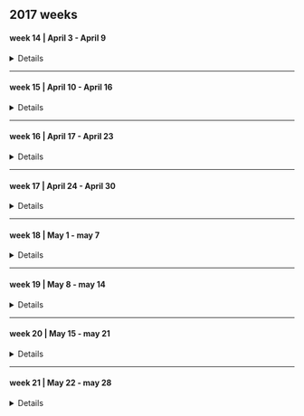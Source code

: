 ## 2017 weeks

#### week 14 | April 3 - April 9

<details>

##### 2017, April 3 --- Monday

|Time | Glucose | Units | Comment|
|-------|------|-------|---------------|
|       |      |       | uneasy sleep  |
| 08:00 | 15.3 | 12 NR |               | 
| 11:00 |      |       |  soup         |
| 13:00 | 23.4 | 14 NR |               |
| 16:24 | 21   | 20 NR |               | 
| 21:00 |      |       | Salade, Rode Biet |
| 22:00 | 18   | 50 TJ |                   |

##### 2017, April 4 --- Tuesday

|Time | Glucose | Units | Comment|
|-------|-------|-------|---------------------|
|       |       |       | good sleep          |
| 08:15 | 9.7   | 10 NR |                     |
| 13:00 | 19.2  | 12 NR |                     |
| 1600  |       |       | bag of crisps/snack |
| 19:47 | 16.2  | 20 NR |                     |
| 22:00 |       | 50 TJ |                     |

##### 2017, April 5 --- Wednesday

|Time | Glucose | Units | Comment|
|-------|------|-------|---------|
| 08:15 | 11.5 | 12 NR |         |
| 13:00 | 18.2 | 14 NR |         |
| 16:00 |      |       | orange big  |
| 18:00 | 22.1 | 20 NR |             |
| 22:00 |      | 50 TJ | snack .. i don't know what |

##### 2017, April 6 --- Thursday

|Time | Glucose | Units | Comment|
|-----|--------|--------|-------------------------------------|
| 08:15 | 15.3 |  12 NR |                                     |
| 10:00 |      |        |  half big orange                    |
| 13:00 | 21   |  14 NR |                                     |
| 15:00 |      |        | granaat appel drink + casave crisps |
| 18:00 | 27.1 |  20 NR |                                     |
| 19:00 |      |        | juice                               |
| 22:00 | 22   |  50 TJ |                                     |

##### 2017, April 7 --- Friday

|Time | Glucose | Units | Comment|
|-----|---------|-------|--------|
| 8:30  | 11.5  | 12 NR |        | 
| 12:00 | 17.5  |  4 NR |        |
| 13:00 | ?     | 12 NR |        |
| 16:00 | 23.7  |  6 NR |               |
| 16:40 | 20 eh |       | early dinner  |
| 22:00 |       | 50 TJ |               | 

##### 2017, April 8 --- Saterday

|Time | Glucose | Units | Comment|
|-----|---------|-------|--------|
| 05:00 |       |       | 's nacht chocolade. (honger) |
| 08:00 | 17.0  | 14 NR |        | 
| 13:00 | 21.0  | 14 NR |        | 
| 15:30 | 21.0  |  6 NR |        |
| 18:00 | 21.0  | 22 NR |        |
| 22:00 |       | 54 TJ |        |

##### 2017, April 9 --- Sunday

|Time | Glucose | Units | Comment|
|-----|---------|-------|--------|
| 08:30 |  12.9 | 14 NR |        |
| 13:00 |  24.0 | 14 NR |        |
| 17:20 |  22.0 | 22 NR |        |
| 22:00 |  20.4 | 50 TJ |        |

</details>




---------------

#### week 15 | April 10 - April 16

<details>

##### 2017, April 10 --- Monday

|Time | Glucose | Units | Comment|
|-----|---------|-------|--------|
| 07:00 |       |       | not feeling ok |
| 08:00 | 12.7  | 14 NR |                |
| 10:00 |       |  6 NR |                |
| 13:00 | 19.7  | 14 NR | feeling OK     |
| 18:00 | 19.3  | 22 NR | feeling OK     |
| 20:00 |       |       | wit bolletje and sap |
| 22:00 |       |  6 NR |                |
| 22:00 |       | 50 TJ |                |


##### 2017, April 11 --- Tuesday

|Time | Glucose | Units | Comment|
|-----|---------|-------|--------|
| 06:00 |         |       | poor sleep  |
| 08:15 | 17.7    | 14 NR |             |
| 12:15 | 22.2    |  6 NR |           |
| 12:45 |         |       | lunch  |
| 13:15 |         | 14 NR |        |
| 15:00 |         |       | sandwhich |
| 17:15 | 27      | 22 NR |        |
| 19:50 | 20.1    |  6 NR |        |
| 22:10 | 16.4    | 50 TJ |        |

##### 2017, April 12 --- Wednesday

|Time | Glucose | Units | Comment|
|-----|---------|-------|--------|
| 08:15 | 9.3  | 14 NR |     |
| 12:20 | 21.7 |  6 NR |     |
| 13:00 |      | 14 NR |     |
| 13:00 |      |       | lunch      |
| 15:45 | 24.2 |  6 NR |            |
| 16:40 |      |       | cup a soup |
| 18:00 | 24   | 22 NR |            |
| 22:00 | 15.1 |  4 NR |            |
| 22:00 |      | 50 TJ |            |

##### 2017, April 13 --- Thursday

|Time | Glucose | Units | Comment|
|-----|---------|-------|--------|
| 08:15 |  14.1 | 16 NR |        |
| 11:45 | 23.9  |  6 NR |        |
| 12:45 | 24.6  | 16 NR |        |
| 14:20 |      |        | orange + 1/5 banana |
| 18:00 | 22.0 |  22 NR |        |
| 19:20 | 22.0 |        |        |
| 22:00 |      |  55 TJ |  per dienstdoende mdl arts |


##### 2017, April 14  --- Friday

|Time | Glucose | Units | Comment|
|-----|---------|-------|--------|
| 06:00 |       |       | poor sleep  |
| 08:15 | 10.0  | 14 NR |             |
| 11:30 | 24.4  |  6 NR |             |
| 18:00 | 22    | 22 NR |             |
| 22:00 | 23    |  6 NR |             |
| 22:00 |       | 55 TJ |             |

##### 2017, April 15 --- Saterday

|Time | Glucose | Units | Comment|
|-----|---------|-------|--------|
| 07:50 | 14.9  | 16 NR |        |
| 12:45 | 19.9  | 18 NR |        |
| 18:00 | 22.2  | 24 NR |        |
| 22:00 |       | 55 TJ |        |

##### 2017, April 16 --- Sunday

|Time | Glucose | Units | Comment|
|-----|---------|-------|--------|
|       |       |          |  slecht geslapen door hoest |
|       |       |          |  taai slijm                 |
| 07:20 |       |          |  hoest drank                |
| 08:20 | 12.6  |  16 NR   |                             |
| 13:00 | 15.1  |  16 NR   |                             |
| 18:35 | 19.2  |  24 NR   |                             |
| 22:00 | 27.3  |  7  NR   | net na sinas appelsap       |
| 22:00 |       |  55 TJ   |                             |

</details>

---------------

#### week 16 | April 17 - April 23

<details>

##### 2017, April 17 --- Monday

|Time | Glucose | Units | Comment|
|-----|---------|-------|--------|
| 03:20 |       |          |  hoest drank   |
| 08:20 | 13.3  |  14 NR   |                |
| 13:20 | 20.2  |  14 NR   |        |
| 17:30 | 25    |   8 NR   | misselijk na opstaan  |
| 18:30 |       |  22 NR   | niet misselijk meer   |
| 22:00 |       |  55 TJ   | voelt redelijk        | 

##### 2017, April 18 --- Tuesday

|Time | Glucose | Units | Comment|
|-----|---------|-------|--------|
| 07:45 | 12.9  | 16 NR |        |
| 12:30 | 23.2  |  4 NR | lunch  |
| 13:30 | 23.2  | 15 NR |        |
| 17:50 | 17    | 24 NR | diner  |
| 22:00 | 19    | 3 NR  |        |
| 22:00 |       | 56 TJ |        |

##### 2017, April 19 --- Wednesday

|Time | Glucose | Units | Comment|
|-------|------|--------|--------|
| 08:00 | 13.3 | 16 NR  |        |
| 12:15 | 19.0 |  4 NR 
| 13:20 |      | 14 NR 
| 18:00 |      | 22 NR  | diner |
| 21:00 |      |        | snack |
| 22:00 |      | 56 TJ  |       |
| 00:30 | 21   |  6 NR  |       |

##### 2017, April 20 --- Thursday

|Time | Glucose | Units | Comment|
|-------|------|--------|--------|
| 07:45 | 11.2  | 16 NR | hungry |
| 12:30 | 19.2  | 18 NR |        |
| 18:00 | 19.4  | 26 NR |        |
| 21:30 | 15.0  | 55 TJ |        |

##### 2017, April 21 --- Friday

|Time | Glucose | Units | Comment|
|-------|------|--------|------------------|
| 03:00 |      |        | hoest drank      |
| 08:15 | 14.9 | 16 NR  |                  |
| 13:00 | 27.  | 18 NR  | net na traplopen |
| 16:00 |      |        | mandarijn        |
| 16:25 | 26   |  8 NR  |                  |
| 19:00 | 19.0 | 26 NR  |                  |
| 22:00 |      | 55 TJ  |                  |

##### 2017, April 22 --- Saterday

|Time | Glucose | Units | Comment|
|-------|------|--------|------------------|
| 07:00 |      |        | good sleep       | 
| 08:00 | 8.5  | 14 NR  |                  |
| 12:45 | 26   | 19 NR  |                  |
| 16:30 | 24   |  8 NR  |                  |
| 18:00 |      | 22 NR  | dinner           |
| 22:00 | 16   |  3 NR  |                  |
| 22:00 |      | 55 TJ  |                  |

##### 2017, April 23 --- Sunday

|Time | Glucose | Units | Comment|
|-------|------|--------|------------------|
| 08:05 | 10.5 | 15 NR  |                  |
| 13:20 | 23   | 20 NR  | niet nuchter     |
| 18:20 | 21   | 26 NR  |                  |
| 22:00 | 20   |  4 NR  |                  |
| 22:00 |      | 55 TJ  |                  |

</details>

---------------

#### week 17 | April 24 - April 30

<details>

##### 2017, April 24 --- Monday

|Time | Glucose | Units | Comment|
|-------|------|--------|------------------|
| 08:00 | 8.5  |  14 NR |            |
| 12:45 | 19.0 |  18 NR |            |  
| 18:00 | 16.4 |  25 NR | diner      |
| 21:00 |      |        | snack      |
| 22:00 | 15.9 |  56 TJ | niet bij gespoten  |

##### 2017, April 25 --- Tuesday

|Time | Glucose | Units | Comment|
|-------|------|--------|------------------|
| 08:30 | 12.3 |  16 NR | wakker sinds 06:30 |
| 12:45 | 17   |  18 NR |                    |
| 17:45 | 16.2 |  26 NR | diner              |
| 19:45 | 16.4 |        |                    |
| 22:00 |      |  58 TJ | niet bij gespoten  |

##### 2017, April 26 --- Wednesday

|Time | Glucose | Units | Comment|
|-------|------|--------|------------------|
| 08:10 | 10.7 |  16 NR |   |
| 13:00 | 16.1 |  18 NR |   |
| 19:10 | 19   |  27 NR | laat diner        |
| 23:00 | --   |  58 TJ | niet bij gespoten |

##### 2017, April 27 --- Thursday

|Time | Glucose | Units | Comment|
|-------|------|--------|------------------|
| 08:20 | 10.9 | 16 NR  | gebroken nachtrust |
| 13:00 | 19.  | 19 NR  |                    |
| 17:15 | 20.  | 14 NR  | na sinasappel      |
| 21:00 |      | 10 NR  | laat diner         |
| 22:00 |      | 58 TJ  | niet bij gespoten  |

##### 2017, April 28 --- Friday

|Time | Glucose | Units | Comment|
|-------|------|--------|-------------------|
| 08:00 | 13.1 | 16 NR  |                   | 
| 13:00 |      | 20 NR  |                   |
| 18:10 | 17.2 | 29 NR  |                   |
| 22:00 | 19.2 | 62 TJ  | niet bij gespoten |
 
##### 2017, April 29 --- Saterday

|Time | Glucose | Units | Comment|
|-------|------|--------|-------------------|
| 08:00 | 10.9 | 18 NR  |                   |
| 13:00 | 19.0 | 20 NR  |                   |
| 18:00 | 20.2 | 29 NR  |                   |
| 22:20 |      | 62 TJ  | niet bij gespoten |

##### 2017, April 30 --- Sunday

|Time | Glucose | Units | Comment|
|-------|------|--------|------------------|
| 08:15 | 13.3 | 20 NR  |  + 2 NR          |
| 12:11 | 17.3 | 20 NR  |                  |
| 19.00 | 29.0 | 29 NR  | net na sap.      |
| 22:20 |      | 62 TJ  |                  |
| 22:20 |      |  4 NR  | wel bijgespoten  |

</details>

---------------

#### week 18 | May 1 - may 7

<details>

##### 2017, May 1 --- Monday

|Time | Glucose | Units | Comment|
|-------|------|--------|------------------|
| 08:15 | 8.8  | 18 NR  |                  |
| 13:30 |      | 20 NR  |                  |
| 18:00 |      | 29 NR  |                  |
| 22:20 | 22   | 62 TJ  | 6 NR bij         | 

##### 2017, May 2 --- Tuesday

|Time | Glucose | Units | Comment|
|-------|------|--------|------------------|
|       |      |        | neuropathic pain |
| 08:15 | 11.3 | 18 NR  |                  |
|       |      |        | rubbed nose, caused nose bleed |
| 12:40 | 21.2 | 20 NR  |                  |
| 18:20 |      | 29 NR  |                  |
| 22:30 | 21   | 62 TJ  | 6 NR bij         |

##### 2017, May 3 --- Wednesday

|Time | Glucose | Units | Comment|
|-------|------|--------|------------------|
| 8:20  | 11.5 | 20 NR  |                  |
| 10:20 |      |        | various eating, but feeling good | 
| 13:00 | 27   | 22 NR  |                  |
| 18:00 |      | 29 NR  |                  |
| 22:30 | 25   | 62 TJ  | 7 NR bij         |

##### 2017, May 4 --- Thursday

|Time | Glucose | Units | Comment|
|-------|------|--------|------------------|
| 08:10 | 10.3 | 18 NR  |                  |
| 12:20 |      | 22 NR  |                  |
| 18:00 | 20.1 | 29 NR  |                  |
| 22:20 | 25.8 | 62 TJ  | 8 NR  bij        |   

##### 2017, May 5 --- Friday

|Time | Glucose | Units | Comment|
|-------|------|--------|------------------|
| 08:10 | 13.3 | 20 NR  |                  |
| 13:10 | 18.3 | 20 NR  |                  |
|       |      |        | koek             |
| 18:10 |      | 31 NR  |                  |
| 22:20 |      | 62 TJ  | 6 NR bij         |

##### 2017, May 6 --- Saterday

|Time | Glucose | Units | Comment|
|-------|------|--------|------------------|
| 08:05 | 13.2 | 20 NR  |                  |
| 13:10 | 20.9 | 20 NR  |          |
| 18:10 |      | 29 NR  |          |
| 22:10 | 24.3 | 62 TJ  | 8 NR bij | 

##### 2017, May 7 --- Sunday

|Time | Glucose | Units | Comment|
|-------|------|--------|------------------|
| 08:00 | 14.3 |  22 NR | slecht geslapen  |
| 13:00 | 18.9 |  20 NR |                  |
| 17:30 | 20.4 |  29 NR |                  |
| 22:20 | 21.4 |  62 TJ | 6 NR bij         | 

</details>

---------------

#### week 19 | May 8 - may 14

<details>

##### 2017, May 8 --- Monday

|Time | Glucose | Units | Comment|
|-------|------|--------|------------------|
| 08:10 | 13.5 |  21 NR |                  |
| 13:40 | 22.1 |  22 NR |                  |
| 18:20 | 28   |  31 NR | net iets gegeten |
| 22:30 | 25.3 |   8 NR | late snack voor meting | 
|       |      |  62 TJ |                        |

##### 2017, May 9 --- Tuesday

|Time | Glucose | Units | Comment|
|-------|------|--------|------------------|
| 08:20 | 16.9 | 22 NR  | all een tijdje wakker |
| 13:00 | 22.2 | 24 NR  |                       |
| 18:00 |      | 29 NR  | niet geslapen sinds 13:00 |
| 23:30 | 21   |  6 NR  | 62 TJ                     |

##### 2017, May 10 --- Wednesday

|Time | Glucose | Units | Comment|
|-------|------|--------|------------------|
| 08:30 | 15.4 | 22 NR  | rechter b.been   |
| 13:50 | 26.2 | 24 NR  | buik (zuid)      |
| 18:10 | 25.5 | 31 NR  |                  |
| 22:10 | 19.7 |  4 NR  | 62 TJ            |

##### 2017, May 11 --- Thursday

|Time | Glucose | Units | Comment|
|-------|------|--------|------------------|
| 08:10 | 11.8 | 20 NR  |                  |
| 13:00 | 21   | 24 NR  |                  |
| 18:00 | 24   | 32 NR  |                  |
| 22:00 | 21   |  6 NR  | 62 TJ            |

##### 2017, May 12 --- Friday

|Time | Glucose | Units | Comment|
|-------|------|--------|------------------|
| 08:20 | 13.1 | 22 NR  |                  |
| 11.10 | 21.3 | 20 NR  |                  |
| 14:00 |      |        |  late lunch      |
| 18:15 | 24.5 | 32 NR  |  niet nuchter    |
| 22:20 | 22.6 |  8 NR  |  62 TJ           |

##### 2017, May 13 --- Saterday

|Time | Glucose | Units | Comment|
|-------|------|--------|-------------------------------|
| 08:10 | 15.1 | 24 NR  |                               |
| 13:00 | 21.2 | 25 NR  |                               |
| 15:00 |      |        | nieuws overlijden familie lid | 
| 18:00 | 29.2 | 32 NR  | na juice                      |
| 22:30 | 24.2 | 10 NR  | 62 TJ                         |

##### 2017, May 14 --- Sunday

|Time | Glucose | Units | Comment|
|-------|------|--------|-------------------------------|
|       |      |        | verjaardag, 60!               |
| 08:10 | 15.2 | 24 NR  |                               |
| 12:00 | 23.5 | 25 NR  |                               |  
| 13:00 |      |        | feest                         |
| 18:00 | 33   | 32 NR  |                               |  
| 22:20 | 22   |  8 NR  | 62 TJ                         |

</details>

---------------

#### week 20 | May 15 - may 21

<details>

##### 2017, May 15 --- Monday

|Time | Glucose | Units | Comment|
|-------|------|--------|---------------------------------|
| 08:10 | 11.7 | 20 NR  |                                 |
| 12:15 | 20.8 | 22 NR  | naar  AMC voor HB en kruisbloed |
| 18:00 | 25   | 32 NR  | terug AMC                       |
| 22:00 | 23   | 10 NR  | 62 TJ                           | 

##### 2017, May 16 --- Tuesday

|Time | Glucose | Units | Comment|
|-------|------|--------|-------------------------------|
| 08:10 | 11.9 | 22 NR  |                               |
| 12:00 | 21   | 24 NR  | naar AMC voor transfusie      |
| 18:00 | 17   | 34 NR  | in AMC  , 2 zakken bloed      |
| 23:00 | 23   | 10 NR  | 62 TJ                         | 

##### 2017, May 17 --- Wednesday

|Time | Glucose | Units | Comment|
|-------|------|--------|-------------------------------|
|       |      |        | AMC gastroscopy |
| 18:00 | 25   | 34 NR  |          |
| 22:00 | 25   | 10 NR  | 62 TJ    | 

##### 2017, May 18 --- Thursday

|Time | Glucose | Units | Comment|
|-------|------|--------|-------------------------------|
| 08:15 | 10.1 | 22 NR  |                    |
| 13.07 | 19.9 | 24 NR  |                    |
| 18:50 | 25.5 | 34 NR  | slaperig na roesje |
| 22:10 |      | 10 NR  | 62 TJ              |

##### 2017, May 19 --- Friday

|Time | Glucose | Units | Comment|
|-------|------|--------|-------------------------------|
| 08:20 | 12.2 | 22 NR  |                               |
| 13:00 | 18.8 | 24 NR  |                     |
| 18:20 | 25.5 | 34 NR  | uur eerder aarbeien |
| 22:10 | 20   |  5 NR  | 62 TJ               |

##### 2017, May 20 --- Saterday

|Time | Glucose | Units | Comment|
|-------|------|--------|-------------------------------|
| 08:00 | 14.2 | 22 NR  |                   |
| 13:00 | 27.5 | 25 NR  | voelt niet lekker |
| 15:20 | 29.5 | 12 NR  |                   |
| 18:00 | 18   | 25 NR  |                   |
| 22:00 | 25.9 | 14 NR  | 62 TJ             |

##### 2017, May 21 --- Sunday

|Time | Glucose | Units | Comment|
|-------|------|--------|-------------------------------|
| 08:10 | 10.2 | 24 NR  |                               |
| 12:55 | 17.4 | 26 NR  |       |
| 18:00 | 16.7 | 34 NR  |       |
| 22:00 | 10.3 | 62 TJ  |       |

</details>

---------------

#### week 21 | May 22 - may 28

<details>

##### 2017, May 22 --- Monday

|Time | Glucose | Units | Comment|
|-------|------|--------|---------------------------------|
| 08:00 | 10.2 | 24 NR  |       |
| 13:00 | 13.2 | 24 NR  |       |
  

</details>